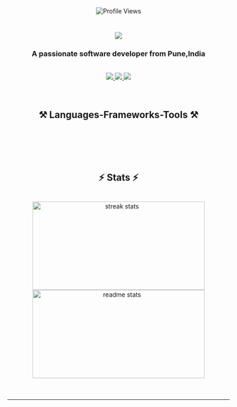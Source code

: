 <div align='center'> <img src="https://komarev.com/ghpvc/?username=yourusername&style=flat-square&color=blue" alt="Profile Views" /> </div>
<h1 align="center">
    <img src="https://readme-typing-svg.herokuapp.com/?font=Righteous&size=35&center=true&vCenter=true&width=500&height=70&duration=4000&lines=Hi+There!+👋;+I'm+Rahul+Misal!;" />
</h1>
<h3 align="center">A passionate software developer from Pune,India </h3>
<br/>
<div align="center">
 </div>
<div align="center"> 
  <a href="mailto:codesrahul96@gmail.com">
    <img src="https://img.shields.io/badge/Gmail-333333?style=for-the-badge&logo=gmail&logoColor=red" />
  </a>
  <a href="https://linkedin.com/in/codesrahul" target="_blank">
    <img src="https://img.shields.io/badge/LinkedIn-0077B5?style=for-the-badge&logo=linkedin&logoColor=white" target="_blank" />
  </a>
<a href="https://twitter.com/codesrahul" target="_blank">
  <img src="https://img.shields.io/badge/Twitter-1DA1F2?style=for-the-badge&logo=twitter&logoColor=white" />
</a>
  <!-- sqlite, safari, google-chrome are other good icon options -->
  </a>
</div>
 <br><br>
<h2 align="center">⚒️ Languages-Frameworks-Tools ⚒️</h2>
<br/>

<br/>
<br><br>
<h2 align="center">⚡ Stats ⚡</h2>
<br>
<div align=center>
  <img width=390 height=200 src="https://github-readme-streak-stats-salesp07.vercel.app/?user=VKoder&count_private=true&theme=react&border_radius=10" alt="streak stats"/>
  <img width=390 height=200 src="https://github-readme-stats-salesp07.vercel.app/api?username=VKoder&count_private=true&show_icons=true&theme=react&rank_icon=github&border_radius=10" alt="readme stats" />
  <br/>
</div>
<br/><br/>
<hr/>
